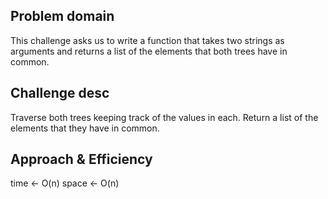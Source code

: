 ## Problem domain
This challenge asks us to write a function that takes two strings as arguments and returns a list of the elements that both trees have in common.

## Challenge desc
Traverse both trees keeping track of the values in each. Return a list of the elements that they have in common.

## Approach & Efficiency
time <- O(n)
space <- O(n)